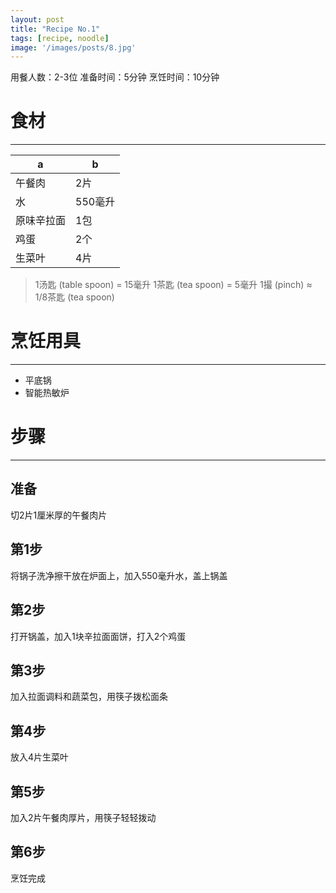 ```yaml
---
layout: post
title: "Recipe No.1"
tags: [recipe, noodle]
image: '/images/posts/8.jpg'
---
```


用餐人数：2-3位 准备时间：5分钟 烹饪时间：10分钟

# 食材
----
a|b
-|-
午餐肉|2片
水|550毫升
原味辛拉面|1包
鸡蛋|2个
生菜叶|4片

>1汤匙 (table spoon) = 15毫升 1茶匙 (tea spoon) = 5毫升 1撮 (pinch) ≈ 1/8茶匙 (tea spoon)

# 烹饪用具
----
* 平底锅
* 智能热敏炉

# 步骤
----
## 准备
切2片1厘米厚的午餐肉片

## 第1步
将锅子洗净擦干放在炉面上，加入550毫升水，盖上锅盖

## 第2步
打开锅盖，加入1块辛拉面面饼，打入2个鸡蛋

## 第3步
加入拉面调料和蔬菜包，用筷子拨松面条

## 第4步
放入4片生菜叶

## 第5步
加入2片午餐肉厚片，用筷子轻轻拨动

## 第6步
烹饪完成
